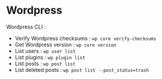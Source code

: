 # Wordpress

Wordpress CLI :
* Verify Wordpress checksums : `wp core verify-checksums`
* Get Wordpress version : `wp core version`
* List users : `wp user list`
* List plugins : `wp plugin list`
* List posts : `wp post list`
* List deleted posts : `wp post list --post_status=trash`

